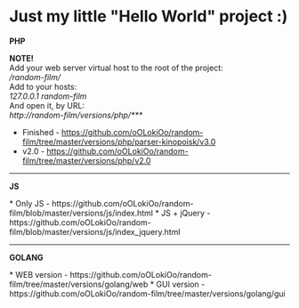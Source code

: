 <h1>Just my little "Hello World" project :)</h1>

<p><b>PHP</b></p>
<b>NOTE!</b><br />
Add your web server virtual host to the root of the project:<br />
<i>/random-film/</i><br />
Add to your hosts:<br />
<i>127.0.0.1 random-film</i><br />
And open it, by URL:<br />
<i>http://random-film/versions/php/***</i>
<br />

* Finished - https://github.com/oOLokiOo/random-film/tree/master/versions/php/parser-kinopoisk/v3.0
* v2.0 - https://github.com/oOLokiOo/random-film/tree/master/versions/php/v2.0
<hr />

<p><b>JS</b></p>
* Only JS - https://github.com/oOLokiOo/random-film/blob/master/versions/js/index.html
* JS + jQuery - https://github.com/oOLokiOo/random-film/blob/master/versions/js/index_jquery.html
<hr />

<p><b>GOLANG</b></p>
* WEB version - https://github.com/oOLokiOo/random-film/tree/master/versions/golang/web
* GUI version - https://github.com/oOLokiOo/random-film/tree/master/versions/golang/gui
